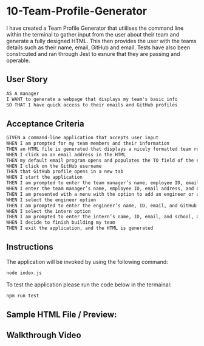 # 10-Team-Profile-Generator

I have created a Team Profile Generator that utiilises the command line within the terminal to gather input from the user about their team and generate a fully designed HTML. This then provides the user with the teams details such as their name, email, GitHub and email. Tests have also been constrcuted and ran through Jest to esnure that they are passing and operable.

## User Story

```md
AS A manager
I WANT to generate a webpage that displays my team's basic info
SO THAT I have quick access to their emails and GitHub profiles
```

## Acceptance Criteria

```md
GIVEN a command-line application that accepts user input
WHEN I am prompted for my team members and their information
THEN an HTML file is generated that displays a nicely formatted team roster based on user input
WHEN I click on an email address in the HTML
THEN my default email program opens and populates the TO field of the email with the address
WHEN I click on the GitHub username
THEN that GitHub profile opens in a new tab
WHEN I start the application
THEN I am prompted to enter the team manager’s name, employee ID, email address, and office number
WHEN I enter the team manager’s name, employee ID, email address, and office number
THEN I am presented with a menu with the option to add an engineer or an intern or to finish building my team
WHEN I select the engineer option
THEN I am prompted to enter the engineer’s name, ID, email, and GitHub username, and I am taken back to the menu
WHEN I select the intern option
THEN I am prompted to enter the intern’s name, ID, email, and school, and I am taken back to the menu
WHEN I decide to finish building my team
THEN I exit the application, and the HTML is generated
```

## Instructions

The application will be invoked by using the following command:

```bash
node index.js
```

To test the application please run the code below in the termainal:

```bash
npm run test
```

## Sample HTML File / Preview:

<!-- Image HERE -->

## Walkthrough Video

<!-- Link HERE -->
